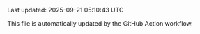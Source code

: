 Last updated: 2025-09-21 05:10:43 UTC

This file is automatically updated by the GitHub Action workflow.
